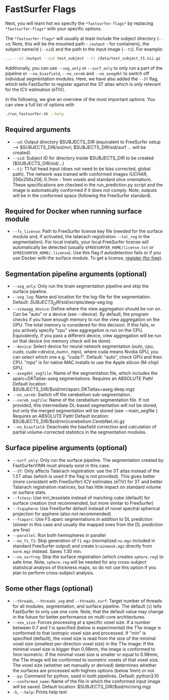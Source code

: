 # FastSurfer Flags
Next, you will learn hot wo specify the `*fastsurfer-flags*` by replacing `*fastsurfer-flags*` with your specific options.

The `*fastsurfer-flags*` will usually at least include the subject directory (`--sd`; Note, this will be the mounted path - `/output` - for containers), the subject name/id (`--sid`) and the path to the input image (`--t1`). For example:

```bash
... --sd /output --sid test_subject --t1 /data/test_subject_t1.nii.gz --3T
```
Additionally, you can use `--seg_only` or `--surf_only` to only run a part of the pipeline or `--no_biasfield`, `--no_cereb` and `--no_asegdkt` to switch off individual segmentation modules.
Here, we have also added the `--3T` flag, which tells FastSurfer to register against the 3T atlas which is only relevant for the ICV estimation (eTIV).

In the following, we give an overview of the most important options. You can view a full list of options with 

```bash
./run_fastsurfer.sh --help
```

## Required arguments
* `--sd`: Output directory \$SUBJECTS_DIR (equivalent to FreeSurfer setup --> $SUBJECTS_DIR/sid/mri; $SUBJECTS_DIR/sid/surf ... will be created).
* `--sid`: Subject ID for directory inside \$SUBJECTS_DIR to be created ($SUBJECTS_DIR/sid/...)
* `--t1`: T1 full head input (does not need to be bias corrected, global path). The network was trained with conformed images (UCHAR, 256x256x256, 0.7mm - 1mm voxels and standard slice orientation). These specifications are checked in the run_prediction.py script and the image is automatically conformed if it does not comply. Note, outputs will be in the conformed space (following the FreeSurfer standard).

## Required for Docker when running surface module
* `--fs_license`: Path to FreeSurfer license key file (needed for the surface module and, if activated, the talairach registration `--tal_reg` in the segmentation). For local installs, your local FreeSurfer license will automatically be detected (usually `$FREESURFER_HOME/license.txt` or `$FREESURFER_HOME/.license`). Use this flag if autodetection fails or if you use Docker with the surface module. To get a license, [register (for free)](https://surfer.nmr.mgh.harvard.edu/registration.html).

## Segmentation pipeline arguments (optional)
* `--seg_only`: Only run the brain segmentation pipeline and skip the surface pipeline.
* `--seg_log`: Name and location for the log-file for the segmentation. Default: $SUBJECTS_DIR/$sid/scripts/deep-seg.log
* `--viewagg_device`: Define where the view aggregation should be run on. Can be "auto" or a device (see --device). By default, the program checks if you have enough memory to run the view aggregation on the GPU. The total memory is considered for this decision. If this fails, or you actively specify "cpu" view aggregation is run on the CPU. Equivalently, if you pass a different device, view aggregation will be run on that device (no memory check will be done).
* `--device`: Select device for neural network segmentation (_auto_, _cpu_, _cuda_, _cuda:<device_num>_, _mps_), where cuda means Nvidia GPU, you can select which one e.g. "cuda:1". Default: "auto", check GPU and then CPU. "mps" is for native MAC installs to use the Apple silicon (M-chip) GPU. 
* `--asegdkt_segfile`: Name of the segmentation file, which includes the aparc+DKTatlas-aseg segmentations. Requires an ABSOLUTE Path! Default location: \$SUBJECTS_DIR/\$sid/mri/aparc.DKTatlas+aseg.deep.mgz
* `--no_cereb`: Switch off the cerebellum sub-segmentation.
* `--cereb_segfile`: Name of the cerebellum segmentation file. If not provided, this intermediate DL-based segmentation will not be stored, but only the merged segmentation will be stored (see --main_segfile <filename>). Requires an ABSOLUTE Path! Default location: \$SUBJECTS_DIR/\$sid/mri/cerebellum.CerebNet.nii.gz
* `--no_biasfield`: Deactivate the biasfield correction and calculation of partial volume-corrected statistics in the segmentation modules.

## Surface pipeline arguments (optional)
* `--surf_only`: Only run the surface pipeline. The segmentation created by FastSurferVINN must already exist in this case.
* `--3T`: Only affects Talairach registration: use the 3T atlas instead of the 1.5T atlas (which is used if the flag is not provided). This gives better (more consistent with FreeSurfer) ICV estimates (eTIV) for 3T and better Talairach registration matrices, but has little impact on standard volume or surface stats.
* `--fstess`: Use mri_tesselate instead of marching cube (default) for surface creation (not recommended, but more similar to FreeSurfer)
* `--fsqsphere`: Use FreeSurfer default instead of novel spectral spherical projection for qsphere (also not recommended)
* `--fsaparc`: Use FS aparc segmentations in addition to DL prediction (slower in this case and usually the mapped ones from the DL prediction are fine)
* `--parallel`: Run both hemispheres in parallel
* `--no_fs_T1`: Skip generation of `T1.mgz` (normalized `nu.mgz` included in standard FreeSurfer output) and create `brainmask.mgz` directly from `norm.mgz` instead. Saves 1:30 min.
* `--no_surfreg`: Skip the surface registration (which creates `sphere.reg`) to safe time. Note, `sphere.reg` will be needed for any cross-subject statistical analysis of thickness maps, so do not use this option if you plan to perform cross-subject analysis. 

## Some other flags (optional)
* `--threads`, `--threads_seg` and `--threads_surf`: Target number of threads for all modules, segmentation, and surface pipeline. The default (`1`) tells FastSurfer to only use one core. Note, that the default value may change in the future for better performance on multi-core architectures.
* `--vox_size`: Forces processing at a specific voxel size. If a number between 0.7 and 1 is specified (below is experimental) the T1w image is conformed to that isotropic voxel size and processed. 
  If "min" is specified (default), the voxel size is read from the size of the minimal voxel size (smallest per-direction voxel size) in the T1w image:
  If the minimal voxel size is bigger than 0.98mm, the image is conformed to 1mm isometric.
  If the minimal voxel size is smaller or equal to 0.98mm, the T1w image will be conformed to isometric voxels of that voxel size.
  The voxel size (whether set manually or derived) determines whether the surfaces are processed with highres options (below 1mm) or not.
* `--py`: Command for python, used in both pipelines. Default: python3.10
* `--conformed_name`: Name of the file in which the conformed input image will be saved. Default location: \$SUBJECTS_DIR/\$sid/mri/orig.mgz
* `-h`, `--help`: Prints help text
